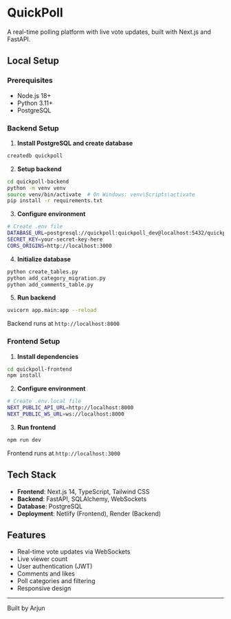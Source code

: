# QuickPoll

A real-time polling platform with live vote updates, built with Next.js and FastAPI.

## Local Setup

### Prerequisites

- Node.js 18+
- Python 3.11+
- PostgreSQL

### Backend Setup

1. **Install PostgreSQL and create database**

```bash
createdb quickpoll
```

2. **Setup backend**

```bash
cd quickpoll-backend
python -m venv venv
source venv/bin/activate  # On Windows: venv\Scripts\activate
pip install -r requirements.txt
```

3. **Configure environment**

```bash
# Create .env file
DATABASE_URL=postgresql://quickpoll:quickpoll_dev@localhost:5432/quickpoll
SECRET_KEY=your-secret-key-here
CORS_ORIGINS=http://localhost:3000
```

4. **Initialize database**

```bash
python create_tables.py
python add_category_migration.py
python add_comments_table.py
```

5. **Run backend**

```bash
uvicorn app.main:app --reload
```

Backend runs at `http://localhost:8000`

### Frontend Setup

1. **Install dependencies**

```bash
cd quickpoll-frontend
npm install
```

2. **Configure environment**

```bash
# Create .env.local file
NEXT_PUBLIC_API_URL=http://localhost:8000
NEXT_PUBLIC_WS_URL=ws://localhost:8000
```

3. **Run frontend**

```bash
npm run dev
```

Frontend runs at `http://localhost:3000`

## Tech Stack

- **Frontend**: Next.js 14, TypeScript, Tailwind CSS
- **Backend**: FastAPI, SQLAlchemy, WebSockets
- **Database**: PostgreSQL
- **Deployment**: Netlify (Frontend), Render (Backend)

## Features

- Real-time vote updates via WebSockets
- Live viewer count
- User authentication (JWT)
- Comments and likes
- Poll categories and filtering
- Responsive design

---

Built by Arjun

